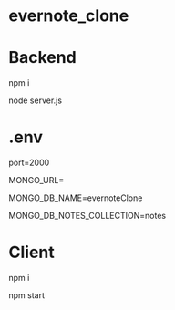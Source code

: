 # evernote_clone

# Backend
npm i

node server.js

# .env
port=2000

MONGO_URL=<mongoURL>
  
MONGO_DB_NAME=evernoteClone

MONGO_DB_NOTES_COLLECTION=notes


# Client
npm i

npm start
